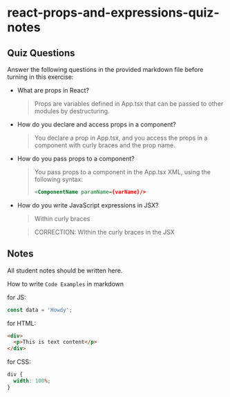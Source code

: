 # react-props-and-expressions-quiz-notes

## Quiz Questions

Answer the following questions in the provided markdown file before turning in this exercise:

- What are props in React?

  > Props are variables defined in App.tsx that can be passed to other modules by destructuring.

- How do you declare and access props in a component?

  > You declare a prop in App.tsx, and you access the props in a component with curly braces and the prop name.

- How do you pass props to a component?

  > You pass props to a component in the App.tsx XML, using the following syntax:
  >
  > ```XML
  > <ComponentName paramName={varName}/>
  > ```

- How do you write JavaScript expressions in JSX?

  > Within curly braces

  > CORRECTION:
  > WIthin the curly braces in the JSX

## Notes

All student notes should be written here.

How to write `Code Examples` in markdown

for JS:

```javascript
const data = 'Howdy';
```

for HTML:

```html
<div>
  <p>This is text content</p>
</div>
```

for CSS:

```css
div {
  width: 100%;
}
```
